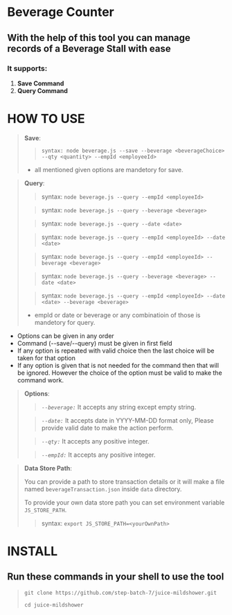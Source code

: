 # Beverage Counter

## With the help of this tool you can manage records of a **Beverage Stall** with ease

### It supports:

1. **Save Command**
2. **Query Command**

# HOW TO USE

> **Save**:
>
> > `syntax: node beverage.js --save --beverage <beverageChoice> --qty <quantity> --empId <employeeId>`
>
> - all mentioned given options are mandetory for save.

> **Query**:
>
> > syntax: `node beverage.js --query --empId <employeeId>`
>
> > syntax: `node beverage.js --query --beverage <beverage>`
>
> > syntax: `node beverage.js --query --date <date>`
>
> > syntax: `node beverage.js --query --empId <employeeId> --date <date>`
>
> > syntax: `node beverage.js --query --empId <employeeId> --beverage <beverage>`
>
> > syntax: `node beverage.js --query --beverage <beverage> --date <date>`
>
> > syntax: `node beverage.js --query --empId <employeeId> --date <date> --beverage <beverage>`
>
> - empId or date or beverage or any combinatioin of those is mandetory for query.

- Options can be given in any order
- Command (--save/--query) must be given in first field
- If any option is repeated with valid choice then the last choice will be taken for that option
- If any option is given that is not needed for the command then that will be ignored. However the choice of the option must be valid to make the command work.

> **Options**:
>
> > _`--beverage:`_ It accepts any string except empty string.
>
> > _`--date:`_ It accepts date in YYYY-MM-DD format only, Please provide valid date to make the action perform.
>
> > _`--qty:`_ It accepts any positive integer.
>
> > _`--empId:`_ It accepts any positive integer.

> **Data Store Path**:
>
> You can provide a path to store transaction details or it will make a file named `beverageTransaction.json` inside `data` directory.
>
> To provide your own data store path you can set environment variable `JS_STORE_PATH`.
>
> > syntax: `export JS_STORE_PATH=<yourOwnPath>`

# INSTALL

## Run these commands in your shell to use the tool

> `git clone https://github.com/step-batch-7/juice-mildshower.git`
>
> `cd juice-mildshower`
